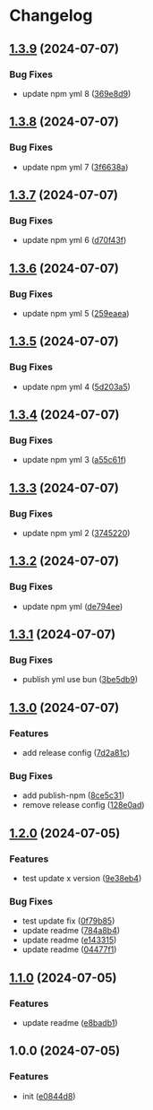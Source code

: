 # Changelog

## [1.3.9](https://github.com/polyrepos/template-base/compare/v1.3.8...v1.3.9) (2024-07-07)


### Bug Fixes

* update npm yml 8 ([369e8d9](https://github.com/polyrepos/template-base/commit/369e8d93dce6f1ef0494fc9a5993ff9f4d651e59))

## [1.3.8](https://github.com/polyrepos/template-base/compare/v1.3.7...v1.3.8) (2024-07-07)


### Bug Fixes

* update npm yml 7 ([3f6638a](https://github.com/polyrepos/template-base/commit/3f6638af1eb033fb6b59aba1adaa1da8d30ba8e1))

## [1.3.7](https://github.com/polyrepos/template-base/compare/v1.3.6...v1.3.7) (2024-07-07)


### Bug Fixes

* update npm yml 6 ([d70f43f](https://github.com/polyrepos/template-base/commit/d70f43f72acadf842b48a0dc818081529bf80f92))

## [1.3.6](https://github.com/polyrepos/template-base/compare/v1.3.5...v1.3.6) (2024-07-07)


### Bug Fixes

* update npm yml 5 ([259eaea](https://github.com/polyrepos/template-base/commit/259eaeae194046e142d569ff2bb562a8dc4425f8))

## [1.3.5](https://github.com/polyrepos/template-base/compare/v1.3.4...v1.3.5) (2024-07-07)


### Bug Fixes

* update npm yml 4 ([5d203a5](https://github.com/polyrepos/template-base/commit/5d203a5003d9361d3ae7400c299db51f7b95aade))

## [1.3.4](https://github.com/polyrepos/template-base/compare/v1.3.3...v1.3.4) (2024-07-07)


### Bug Fixes

* update npm yml 3 ([a55c61f](https://github.com/polyrepos/template-base/commit/a55c61f5eebcc8f2bf2be24301972ca6b0bc3b15))

## [1.3.3](https://github.com/polyrepos/template-base/compare/v1.3.2...v1.3.3) (2024-07-07)


### Bug Fixes

* update npm yml 2 ([3745220](https://github.com/polyrepos/template-base/commit/3745220e7fefb5a9a5c7aa0980779388c706b24b))

## [1.3.2](https://github.com/polyrepos/template-base/compare/v1.3.1...v1.3.2) (2024-07-07)


### Bug Fixes

* update npm yml ([de794ee](https://github.com/polyrepos/template-base/commit/de794ee8df6521a82369bcadf107e9905cc58a8f))

## [1.3.1](https://github.com/polyrepos/template-base/compare/v1.3.0...v1.3.1) (2024-07-07)


### Bug Fixes

* publish yml use bun ([3be5db9](https://github.com/polyrepos/template-base/commit/3be5db9aac88e1ec4eba6d667a5370a5a6496c5a))

## [1.3.0](https://github.com/polyrepos/template-base/compare/v1.2.0...v1.3.0) (2024-07-07)


### Features

* add release config ([7d2a81c](https://github.com/polyrepos/template-base/commit/7d2a81c05d72df03eaceed05c35d84ffdcfad47f))


### Bug Fixes

* add publish-npm ([8ce5c31](https://github.com/polyrepos/template-base/commit/8ce5c31cf1a2282ba97b442623b5d94971e6b7cb))
* remove release config ([128e0ad](https://github.com/polyrepos/template-base/commit/128e0ad7ca5d020cb4a0a0016bba241271d5592f))

## [1.2.0](https://github.com/polyrepos/template-bun/compare/v1.1.0...v1.2.0) (2024-07-05)


### Features

* test update x version ([9e38eb4](https://github.com/polyrepos/template-bun/commit/9e38eb45c7b1126e11de20349060d88a4abc2729))


### Bug Fixes

* test update fix ([0f79b85](https://github.com/polyrepos/template-bun/commit/0f79b85c955fa461d172dafa4491c3a0bf2f46aa))
* update readme ([784a8b4](https://github.com/polyrepos/template-bun/commit/784a8b4fd74add279b4e152c15097bdf4509de68))
* update readme ([e143315](https://github.com/polyrepos/template-bun/commit/e143315714fb1e726a8501ee02965c6a50c06102))
* update readme ([04477f1](https://github.com/polyrepos/template-bun/commit/04477f13bb3521ef1d71691808c577543acf39d2))

## [1.1.0](https://github.com/polyrepos/template-bun/compare/v1.0.0...v1.1.0) (2024-07-05)


### Features

* update readme ([e8badb1](https://github.com/polyrepos/template-bun/commit/e8badb114c6569325f7a5cf83366ead0ffd36b67))

## 1.0.0 (2024-07-05)

### Features

- init ([e0844d8](https://github.com/polyrepos/template-bun/commit/e0844d887faa1e6b779e99337790359a36fc9966))
